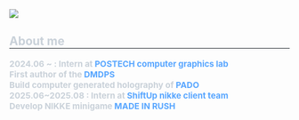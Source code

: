 <div style="text-align: left;">
    <img src="https://capsule-render.vercel.app/api?type=transparent&color=gradient&height=180&text=あの場所は約束の最中&animation=twinkling&fontColor=ffff00&fontSize=50&font=sans-serif" />
</div>

<h2 style="border-bottom: 1px solid #21262d; color: #c9d1d9;"> About me </h2>
<div style="font-weight: 700; font-size: 15px; color: #c9d1d9;">
    <ul style="list-style: none; padding: 0;">
        <li> 2024.06 ~ : Intern at 
            <a href="https://www.shbaek.com/" style="color: #58a6ff; text-decoration: none;">POSTECH computer graphics lab</a>
        </li>
        <li> First author of the 
            <a href="https://gawoon-ban.github.io/" style="color: #58a6ff; text-decoration: none;">DMDPS</a>
        </li>
        <li> Build computer generated holography of 
            <a href="https://github.com/shwbaek/pado" style="color: #58a6ff; text-decoration: none;">PADO</a>
        </li>
        <li> 2025.06~2025.08 : Intern at 
            <a href="https://shiftup.co.kr/" style="color: #58a6ff; text-decoration: none;">ShiftUp nikke client team</a>
        </li>
        <li> Develop NIKKE minigame
            <a href="https://x.com/NIKKE_kr/status/1962814740574675067?t=3NG4NDKyoxfM9vrj3aDiLA&s=19" style="color: #58a6ff; text-decoration: none;">MADE IN RUSH</a>
        </li>
    </ul>
</div>
